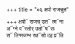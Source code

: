 +++
title = "०६ क्षपो राजन्नुत"

+++
क्षपो᳓ राजन्न् उत᳓ त्म᳓ना  
अ᳓ग्ने व᳓स्तोर् उतो᳓ष᳓सः  
स᳓ तिग्मजम्भ रक्ष᳓सो दह प्र᳓ति